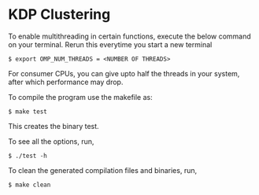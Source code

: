 # KDP Clustering

To enable multithreading in certain functions, execute the below command on your terminal. Rerun this everytime you start a new terminal

`$ export OMP_NUM_THREADS = <NUMBER OF THREADS>`

For consumer CPUs, you can give upto half the threads in your system, after which performance may drop.

To compile the program use the makefile as:

`$ make test`

This creates the binary test.

To see all the options, run,

`$ ./test -h`

To clean the generated compilation files and binaries, run,

`$ make clean`
